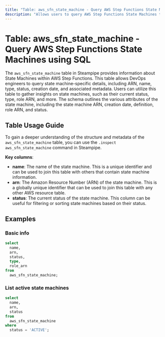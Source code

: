 ```yaml
---
title: "Table: aws_sfn_state_machine - Query AWS Step Functions State Machines using SQL"
description: "Allows users to query AWS Step Functions State Machines to retrieve detailed information about each state machine."
---
```


# Table: aws_sfn_state_machine - Query AWS Step Functions State Machines using SQL

The `aws_sfn_state_machine` table in Steampipe provides information about State Machines within AWS Step Functions. This table allows DevOps engineers to query state machine-specific details, including ARN, name, type, status, creation date, and associated metadata. Users can utilize this table to gather insights on state machines, such as their current status, type, role ARN, and more. The schema outlines the various attributes of the state machine, including the state machine ARN, creation date, definition, role ARN, and status.

## Table Usage Guide

To gain a deeper understanding of the structure and metadata of the `aws_sfn_state_machine` table, you can use the `.inspect aws_sfn_state_machine` command in Steampipe.

**Key columns**:

- **name**: The name of the state machine. This is a unique identifier and can be used to join this table with others that contain state machine information.
- **arn**: The Amazon Resource Number (ARN) of the state machine. This is a globally unique identifier that can be used to join this table with any other AWS resource table.
- **status**: The current status of the state machine. This column can be useful for filtering or sorting state machines based on their status.

## Examples

### Basic info

```sql
select
  name,
  arn,
  status,
  type,
  role_arn
from
  aws_sfn_state_machine;
```

### List active state machines

```sql
select
  name,
  arn,
  status
from
  aws_sfn_state_machine
where
  status = 'ACTIVE';
```